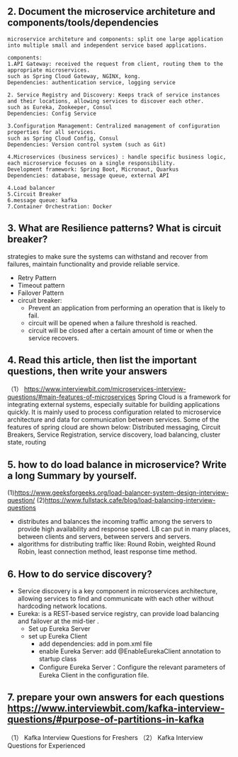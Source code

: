 
## 2.  Document the microservice architeture and components/tools/dependencies
````text
microservice architeture and components: split one large application into multiple small and independent service based applications.

components:
1.API Gateway: received the request from client, routing them to the appropriate microservices.
such as Spring Cloud Gateway, NGINX, kong.
Dependencies: authentication service, logging service

2. Service Registry and Discovery: Keeps track of service instances and their locations, allowing services to discover each other.
such as Eureka, Zookeeper, Consul
Dependencies: Config Service

3.Configuration Management: Centralized management of configuration properties for all services.
such as Spring Cloud Config, Consul
Dependencies: Version control system (such as Git)

4.Microservices (business services) : handle specific business logic, each microservice focuses on a single responsibility.
Development framework: Spring Boot, Micronaut, Quarkus
Dependencies: database, message queue, external API

4.Load balancer
5.Circuit Breaker
6.message queue: kafka
7.Container Orchestration: Docker
````
## 3.  What are Resilience patterns? What is circuit breaker?
strategies to make sure the systems can withstand and recover from failures, maintain functionality and provide reliable service.
- Retry Pattern
- Timeout pattern
- Failover Pattern
- circuit breaker:
  - Prevent an application from performing an operation that is likely to fail.
  - circuit will be opened when a failure threshold is reached. 
  - circuit  will be closed after a certain amount of time or when the service recovers.
## 4.  Read this article, then list the important questions, then write your answers
（1） https://www.interviewbit.com/microservices-interview-questions/#main-features-of-microservices
Spring Cloud is a framework for integrating external systems, especially suitable for building applications quickly. 
It is mainly used to process configuration related to microservice architecture and data for communication between services.
Some of the features of spring cloud are shown below:
Distributed messaging, Circuit Breakers, Service Registration, service discovery, load balancing, cluster state, routing
## 5.  how to do load balance in microservice? Write a long Summary by yourself.
(1)https://www.geeksforgeeks.org/load-balancer-system-design-interview-question/
(2)https://www.fullstack.cafe/blog/load-balancing-interview-questions
- distributes and balances the incoming traffic among the servers to provide high availability and response speed. 
LB can put in many places, between clients and servers, between servers and servers.
- algorithms for distributing traffic  like: 
Round Robin, weighted Round Robin, least connection method, least response time method.
## 6.  How to do service discovery?
  - Service discovery is a key component in microservices architecture, allowing services to find and communicate with each other without hardcoding network locations.
  - Eureka: is a REST-based service registry, can provide load balancing and failover at the mid-tier .
    - Set up Eureka Server
    - set up Eureka Client
      - add dependencies: add in pom.xml file
      - enable Eureka Server: add @EnableEurekaClient annotation to startup class
      - Configure Eureka Server：Configure the relevant parameters of Eureka Client in the configuration file.
## 7.  prepare your own answers for each questions  https://www.interviewbit.com/kafka-interview-questions/#purpose-of-partitions-in-kafka
  （1） Kafka Interview Questions for Freshers
  （2） Kafka Interview Questions for Experienced